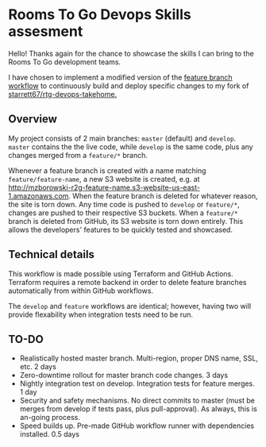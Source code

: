 # Rooms To Go Devops Skills assesment
Hello! Thanks again for the chance to showcase the skills I can bring to the Rooms To Go development teams.

I have chosen to implement a modified version of the [feature branch workflow](https://github.com/starrett67/rtg-devops-takehome) to continuously build and deploy specific changes to my fork of [starrett67/rtg-devops-takehome.](https://github.com/starrett67/rtg-devops-takehome)

## Overview
My project consists of 2 main branches: `master` (default) and `develop`. `master` contains the the live code, while `develop` is the same code, plus any changes merged from a `feature/*` branch. 

Whenever a feature branch is created with a name matching `feature/feature-name`, a new S3 website is created, e.g. at http://mzborowski-r2g-feature-name.s3-website-us-east-1.amazonaws.com. When the feature branch is deleted for whatever reason, the site is torn down. Any time code is pushed to `develop` or `feature/*`, changes are pushed to their respective S3 buckets. When a `feature/*` branch is deleted from GitHub, its S3 website is torn down entirely. This allows the developers' features to be quickly tested and showcased.

## Technical details
This workflow is made possible using Terraform and GitHub Actions. Terraform requires a remote backend in order to delete feature branches automatically from within GitHub workflows. 

The `develop` and `feature` workflows are identical; however, having two will provide flexability when integration tests need to be run.

## TO-DO
- Realistically hosted master branch. Multi-region, proper DNS name, SSL, etc. 2 days
- Zero-downtime rollout for master branch code changes. 3 days
- Nightly integration test on develop. Integration tests for feature merges. 1 day
- Security and safety mechanisms. No direct commits to master (must be merges from develop if tests pass, plus pull-approval). As always, this is an-going process.
- Speed builds up. Pre-made GitHub workflow runner with dependencies installed. 0.5 days
